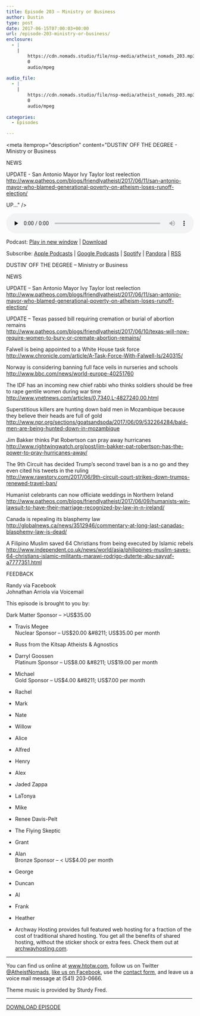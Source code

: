 ```yaml
---
title: ﻿Episode 203 – Ministry or Business
author: Dustin
type: post
date: 2017-06-15T07:00:03+00:00
url: /﻿episode-203-ministry-or-business/
enclosure:
  - |
    |
        https://cdn.nomads.studio/file/nsp-media/atheist_nomads_203.mp3
        0
        audio/mpeg
        
audio_file:
  - |
    |
        https://cdn.nomads.studio/file/nsp-media/atheist_nomads_203.mp3
        0
        audio/mpeg
        
categories:
  - Episodes

---
```

<div itemscope itemtype="http://schema.org/AudioObject">
  <meta itemprop="name" content="﻿Episode 203 &#8211; Ministry or Business" />
  
  <meta itemprop="uploadDate" content="2017-06-15T01:00:03-06:00" />
  
  <meta itemprop="encodingFormat" content="audio/mpeg" />
  
  <meta itemprop="description" content="DUSTIN’ OFF THE DEGREE - Ministry or Business

NEWS

UPDATE - San Antonio Mayor Ivy Taylor lost reelection
http://www.patheos.com/blogs/friendlyatheist/2017/06/11/san-antonio-mayor-who-blamed-generational-poverty-on-atheism-loses-runoff-election/

UP..." />
  
  <meta itemprop="contentUrl" content="https://dts.podtrac.com/redirect.mp3/cdn.nomads.studio/file/nsp-media/atheist_nomads_203.mp3" />
  </p> 
  
  <div class="powerpress_player" id="powerpress_player_8466">
    <audio class="wp-audio-shortcode" id="audio-1563-210" preload="none" style="width: 100%;" controls="controls"><source type="audio/mpeg" src="https://dts.podtrac.com/redirect.mp3/cdn.nomads.studio/file/nsp-media/atheist_nomads_203.mp3?_=210" /><a href="https://dts.podtrac.com/redirect.mp3/cdn.nomads.studio/file/nsp-media/atheist_nomads_203.mp3">https://dts.podtrac.com/redirect.mp3/cdn.nomads.studio/file/nsp-media/atheist_nomads_203.mp3</a></audio>
  </div>
</div>

<p class="powerpress_links powerpress_links_mp3">
  Podcast: <a href="https://dts.podtrac.com/redirect.mp3/cdn.nomads.studio/file/nsp-media/atheist_nomads_203.mp3" class="powerpress_link_pinw" target="_blank" title="Play in new window" onclick="return powerpress_pinw('https://htotw.com/?powerpress_pinw=1563-podcast');" rel="nofollow">Play in new window</a> | <a href="https://dts.podtrac.com/redirect.mp3/cdn.nomads.studio/file/nsp-media/atheist_nomads_203.mp3" class="powerpress_link_d" title="Download" rel="nofollow" download="atheist_nomads_203.mp3">Download</a>
</p>

<p class="powerpress_links powerpress_subscribe_links">
  Subscribe: <a href="https://podcasts.apple.com/us/podcast/humanists-take-on-the-world/id530050098?mt=2&ls=1" class="powerpress_link_subscribe powerpress_link_subscribe_itunes" target="_blank" title="Subscribe on Apple Podcasts" rel="nofollow">Apple Podcasts</a> | <a href="https://www.google.com/podcasts?feed=aHR0cDovL2F0aGVpc3Rub21hZHMubGlic3luLmNvbS9yc3M%3D" class="powerpress_link_subscribe powerpress_link_subscribe_googleplay" target="_blank" title="Subscribe on Google Podcasts" rel="nofollow">Google Podcasts</a> | <a href="https://open.spotify.com/show/3LzK2xZGike6Tc1GEMtMbr?si=LieN9SNuTpq96smuaUsH8A" class="powerpress_link_subscribe powerpress_link_subscribe_spotify" target="_blank" title="Subscribe on Spotify" rel="nofollow">Spotify</a> | <a href="https://www.pandora.com/podcast/atheist-nomads/PC:10122?corr=62071012&part=ug" class="powerpress_link_subscribe powerpress_link_subscribe_pandora" target="_blank" title="Subscribe on Pandora" rel="nofollow">Pandora</a> | <a href="https://htotw.com/feed/podcast/" class="powerpress_link_subscribe powerpress_link_subscribe_rss" target="_blank" title="Subscribe via RSS" rel="nofollow">RSS</a>
</p>

DUSTIN’ OFF THE DEGREE &#8211; Ministry or Business

NEWS

UPDATE &#8211; San Antonio Mayor Ivy Taylor lost reelection  
<http://www.patheos.com/blogs/friendlyatheist/2017/06/11/san-antonio-mayor-who-blamed-generational-poverty-on-atheism-loses-runoff-election/>

UPDATE &#8211; Texas passed bill requiring cremation or burial of abortion remains  
<http://www.patheos.com/blogs/friendlyatheist/2017/06/10/texas-will-now-require-women-to-bury-or-cremate-abortion-remains/>

Falwell is being appointed to a White House task force  
<http://www.chronicle.com/article/A-Task-Force-With-Falwell-Is/240315/>

Norway is considering banning full face veils in nurseries and schools  
 <http://www.bbc.com/news/world-europe-40251760>

The IDF has an incoming new chief rabbi who thinks soldiers should be free to rape gentile women during war time  
 <http://www.ynetnews.com/articles/0,7340,L-4827240,00.html>

Superstitious killers are hunting down bald men in Mozambique because they believe their heads are full of gold  
<http://www.npr.org/sections/goatsandsoda/2017/06/09/532264284/bald-men-are-being-hunted-down-in-mozambique>

Jim Bakker thinks Pat Robertson can pray away hurricanes  
 <http://www.rightwingwatch.org/post/jim-bakker-pat-robertson-has-the-power-to-pray-hurricanes-away/>

The 9th Circuit has decided Trump&#8217;s second travel ban is a no go and they even cited his tweets in the ruling  
 <http://www.rawstory.com/2017/06/9th-circuit-court-strikes-down-trumps-renewed-travel-ban/>

Humanist celebrants can now officiate weddings in Northern Ireland  
 <http://www.patheos.com/blogs/friendlyatheist/2017/06/09/humanists-win-lawsuit-to-have-their-marriage-recognized-by-law-in-n-ireland/>

Canada is repealing its blasphemy law  
<http://globalnews.ca/news/3512946/commentary-at-long-last-canadas-blasphemy-law-is-dead/>

A Filipino Muslim saved 64 Christians from being executed by Islamic rebels  
 <http://www.independent.co.uk/news/world/asia/philippines-muslim-saves-64-christians-islamic-militants-marawi-rodrigo-duterte-abu-sayyaf-a7777351.html>

FEEDBACK

Randy via Facebook  
Johnathan Arriola via Voicemail

This episode is brought to you by:

Dark Matter Sponsor &#8211; >US$35.00  
* Travis Megee  
Nuclear Sponsor &#8211; US$20.00 &#8211; US$35.00 per month  
* Russ from the Kitsap Atheists & Agnostics  
* Darryl Goossen  
Platinum Sponsor &#8211; US$8.00 &#8211; US$19.00 per month  
* Michael  
Gold Sponsor &#8211; US$4.00 &#8211; US$7.00 per month  
* Rachel  
* Mark  
* Nate  
* Willow  
* Alice  
* Alfred  
* Henry  
* Alex  
* Jaded Zappa  
* LaTonya  
* Mike  
* Renee Davis-Pelt  
* The Flying Skeptic  
* Grant  
* Alan  
Bronze Sponsor &#8211; < US$4.00 per month  
* George  
* Duncan  
* Al  
* Frank  
* Heather

* Archway Hosting provides full featured web hosting for a fraction of the cost of traditional shared hosting. You get all the benefits of shared hosting, without the sticker shock or extra fees. Check them out at <a href="http://archwayhosting.com/" target="_blank" rel="noopener noreferrer">archwayhosting.com</a>.

<hr width="500" />

You can find us online at <a href="https://www.htotw.com/" target="_blank" rel="noopener noreferrer">www.htotw.com</a>, follow us on Twitter <a href="https://twitter.com/AtheistNomads" target="_blank" rel="noopener noreferrer">@AtheistNomads</a>, <a href="https://htotw.com/facebook" target="_blank" rel="noopener noreferrer">like us on Facebook</a>, use the [contact form](https://htotw.com/contact), and leave us a voice mail message at (541) 203-0666.

Theme music is provided by Sturdy Fred.

<hr width="500" />

[DOWNLOAD EPISODE][1]

 [1]: https://dts.podtrac.com/redirect.mp3/cdn.nomads.studio/file/nsp-media/atheist_nomads_203.mp3